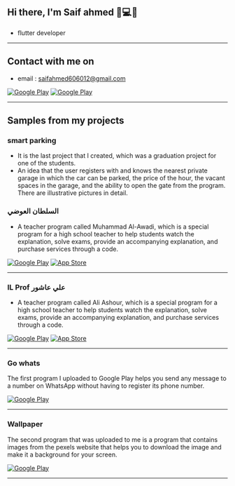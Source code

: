 <h2> Hi there, I'm Saif ahmed 👋💻🤝 </h2>

 
- flutter developer 

<hr>

 

<h2> Contact with me on </h2>

 

- email : saifahmed606012@gmail.com


<p><a href="http://Wa.me/201022535966" target="_blank"><img alt="Google Play" src="https://img.shields.io/badge/whatsapp-128C7E.svg?style=for-the-badge&logo=whatsapp&logoColor=white" /></a>  <a href="https://www.linkedin.com/in/saif-ahmed-382117196/" target="_blank"><img alt="Google Play" src="https://img.shields.io/badge/linkedin-0077b5.svg?style=for-the-badge&logo=linkedin&logoColor=white" /></a><p>

<hr>


<h2> Samples from my projects </h2>

### smart parking

- It is the last project that I created, which was a graduation project for one of the students.<br /> 
- An idea that the user registers with and knows the nearest private garage in which the car can be parked, the price of the hour, the vacant spaces in the garage, and the ability to open the gate from the program. There are illustrative pictures in detail.<br /> 

### السلطان العوضي

- A teacher program called Muhammad Al-Awadi, which is a special program for a high school teacher to help students watch the explanation, solve exams, provide an accompanying explanation, and purchase services through a code.<br /> 

<p><a href="https://play.google.com/store/apps/details?id=com.mohammed.alaude_student" target="_blank"><img alt="Google Play" src="https://img.shields.io/badge/Get%20it%20on%20google%20play-blue.svg?style=for-the-badge&logo=google-play" /></a> <a href="https://apps.apple.com/cn/app/%D8%A7%D9%84%D8%B3%D9%84%D8%B7%D8%A7%D9%86-%D8%A7%D9%84%D8%B9%D9%88%D8%B6%D9%8A/id1547299817" target="_blank"><img alt="App Store" src="https://img.shields.io/badge/Get%20it%20on%20app%20store-black.svg?style=for-the-badge&logo=app-store&logoColor=white" /></a><p>
 
<hr>

### IL Prof علي عاشور

- A teacher program called Ali Ashour, which is a special program for a high school teacher to help students watch the explanation, solve exams, provide an accompanying explanation, and purchase services through a code.<br /> 

<p><a href="https://play.google.com/store/apps/details?id=com.ali.prof" target="_blank"><img alt="Google Play" src="https://img.shields.io/badge/Get%20it%20on%20google%20play-blue.svg?style=for-the-badge&logo=google-play" /></a> <a href="https://apps.apple.com/cn/app/il-prof-%D8%B9%D9%84%D9%8A-%D8%B9%D8%A7%D8%B4%D9%88%D8%B1-%D9%80/id1550444331" target="_blank"><img alt="App Store" src="https://img.shields.io/badge/Get%20it%20on%20app%20store-black.svg?style=for-the-badge&logo=app-store&logoColor=white" /></a><p>

<hr>

### Go whats

The first program I uploaded to Google Play helps you send any message to a number on WhatsApp without having to register its phone number.<br />

<p><a href="https://play.google.com/store/apps/details?id=kh.whatapp" target="_blank"><img alt="Google Play" src="https://img.shields.io/badge/Get%20it%20on%20google%20play-blue.svg?style=for-the-badge&logo=google-play" /></a> 
<hr>

### Wallpaper

The second program that was uploaded to me is a program that contains images from the pexels website that helps you to download the image and make it a background for your screen.<br />

<p><a href="https://play.google.com/store/apps/details?id=co.jugjot.photoapp" target="_blank"><img alt="Google Play" src="https://img.shields.io/badge/Get%20it%20on%20google%20play-blue.svg?style=for-the-badge&logo=google-play" /></a> 
<hr>




